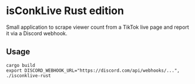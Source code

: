 # isConkLive Rust edition

Small application to scrape viewer count from a TikTok live page and report it via a Discord webhook.


## Usage

    cargo build
    export DISCORD_WEBHOOK_URL="https://discord.com/api/webhooks/...", ./isconklive-rust
